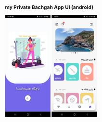 ### my Private Bachgah App UI (android)

<p float="left">
<img src="./assets/images/Splash.jpg" width="30%" height="30%" alt="Splash Screen">
<img src="./assets/images/Home.jpg" width="30%" height="30%" alt="Home Screen">
</p>